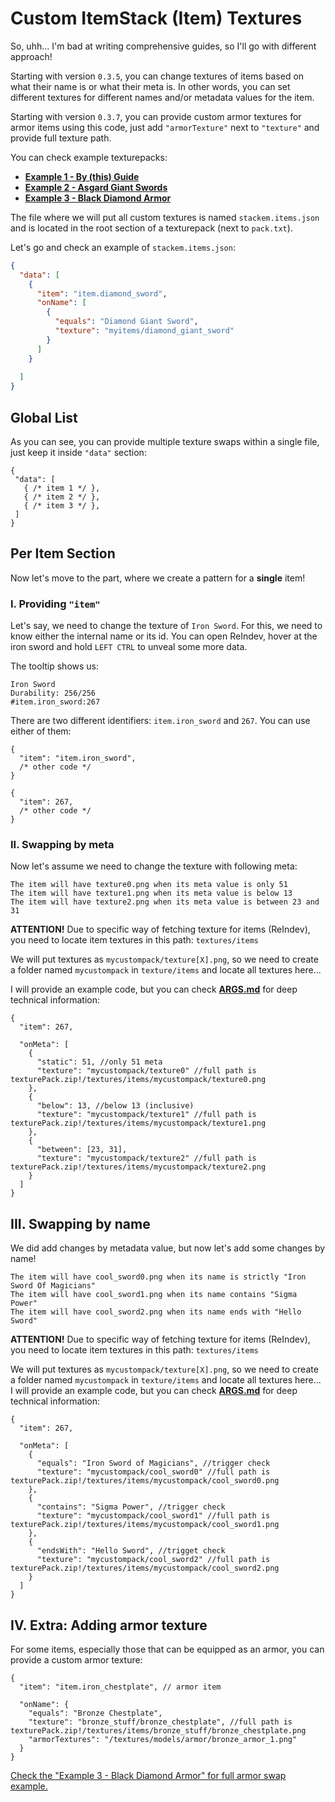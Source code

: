 # Custom ItemStack (Item) Textures

So, uhh... I'm bad at writing comprehensive guides, so I'll go with different approach!

Starting with version `0.3.5`, you can change textures of items based on what their name is or what their meta is. In other words, you can set different textures for different names and/or metadata values for the item.

Starting with version `0.3.7`, you can provide custom armor textures for armor items using this code, just add `"armorTexture"` next to `"texture"` and provide full texture path.

You can check example texturepacks:
- [**Example 1 - By (this) Guide**](https://github.com/tracystacktrace/StackEm/tree/main/docs/Custom%20ItemStack%20Textures/Example%201%20-%20By%20Guide)
- [**Example 2 - Asgard Giant Swords**](https://github.com/tracystacktrace/StackEm/tree/main/docs/Custom%20ItemStack%20Textures/Example%202%20-%20Asgard%20Giant%20Swords)
- [**Example 3 - Black Diamond Armor**](https://github.com/tracystacktrace/StackEm/tree/main/docs/Custom%20ItemStack%20Textures/Example%203%20-%20Black%20Diamond%20Armor)

The file where we will put all custom textures is named `stackem.items.json` and is located in the root section of a texturepack (next to `pack.txt`).

Let's go and check an example of `stackem.items.json`:
```json
{
  "data": [
    {
      "item": "item.diamond_sword",
      "onName": [
        {
          "equals": "Diamond Giant Sword",
          "texture": "myitems/diamond_giant_sword"
        }
      ]
    }
    
  ]
}
```

## Global List

As you can see, you can provide multiple texture swaps within a single file, just keep it inside `"data"` section:
```json5
{
 "data": [
   { /* item 1 */ },
   { /* item 2 */ },
   { /* item 3 */ },
 ] 
}
```

## Per Item Section

Now let's move to the part, where we create a pattern for a **single** item!

### I. Providing `"item"`

Let's say, we need to change the texture of `Iron Sword`. For this, we need to know either the internal name or its id. You can open ReIndev, hover at the iron sword and hold `LEFT CTRL` to unveal some more data.

The tooltip shows us:
```
Iron Sword
Durability: 256/256
#item.iron_sword:267
```

There are two different identifiers: `item.iron_sword` and `267`. You can use either of them:
```json5
{
  "item": "item.iron_sword",
  /* other code */
}
```
```json5
{
  "item": 267,
  /* other code */
}
```

### II. Swapping by meta

Now let's assume we need to change the texture with following meta:

```
The item will have texture0.png when its meta value is only 51
The item will have texture1.png when its meta value is below 13
The item will have texture2.png when its meta value is between 23 and 31
```

**ATTENTION!** Due to specific way of fetching texture for items (ReIndev), you need to locate item textures in this path: `textures/items`

We will put textures as `mycustompack/texture[X].png`, so we need to create a folder named `mycustompack` in `texture/items` and locate all textures here...

I will provide an example code, but you can check [**ARGS.md**](https://github.com/tracystacktrace/StackEm/blob/main/docs/Custom%20ItemStack%20Textures/ARGS.md) for deep technical information:
```json5
{
  "item": 267,
  
  "onMeta": [
    {
      "static": 51, //only 51 meta
      "texture": "mycustompack/texture0" //full path is texturePack.zip!/textures/items/mycustompack/texture0.png
    },
    {
      "below": 13, //below 13 (inclusive)
      "texture": "mycustompack/texture1" //full path is texturePack.zip!/textures/items/mycustompack/texture1.png
    },
    {
      "between": [23, 31],
      "texture": "mycustompack/texture2" //full path is texturePack.zip!/textures/items/mycustompack/texture2.png
    }
  ]
}
```

## III. Swapping by name

We did add changes by metadata value, but now let's add some changes by name!

```
The item will have cool_sword0.png when its name is strictly "Iron Sword Of Magicians"
The item will have cool_sword1.png when its name contains "Sigma Power"
The item will have cool_sword2.png when its name ends with "Hello Sword"
```

**ATTENTION!** Due to specific way of fetching texture for items (ReIndev), you need to locate item textures in this path: `textures/items`

We will put textures as `mycustompack/texture[X].png`, so we need to create a folder named `mycustompack` in `texture/items` and locate all textures here...
I will provide an example code, but you can check [**ARGS.md**](https://github.com/tracystacktrace/StackEm/blob/main/docs/Custom%20ItemStack%20Textures/ARGS.md) for deep technical information:
```json5
{
  "item": 267,
  
  "onMeta": [
    {
      "equals": "Iron Sword of Magicians", //trigger check
      "texture": "mycustompack/cool_sword0" //full path is texturePack.zip!/textures/items/mycustompack/cool_sword0.png
    },
    {
      "contains": "Sigma Power", //trigger check
      "texture": "mycustompack/cool_sword1" //full path is texturePack.zip!/textures/items/mycustompack/cool_sword1.png
    },
    {
      "endsWith": "Hello Sword", //trigget check
      "texture": "mycustompack/cool_sword2" //full path is texturePack.zip!/textures/items/mycustompack/cool_sword2.png
    }
  ]
}
```

## IV. Extra: Adding armor texture

For some items, especially those that can be equipped as an armor, you can provide a custom armor texture:
```json5
{
  "item": "item.iron_chestplate", // armor item
  
  "onName": {
    "equals": "Bronze Chestplate",
    "texture": "bronze_stuff/bronze_chestplate", //full path is texturePack.zip!/textures/items/bronze_stuff/bronze_chestplate.png
    "armorTextures": "/textures/models/armor/bronze_armor_1.png"
  }
}
```

[Check the "Example 3 - Black Diamond Armor" for full armor swap example.](https://github.com/tracystacktrace/StackEm/tree/main/docs/Custom%20ItemStack%20Textures/Example%203%20-%20Black%20Diamond%20Armor)